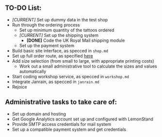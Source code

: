 TO-DO List:
-----------

* *[CURRENT]* Set up dummy data in the test shop
* Run through the ordering process
  * Set up minimum quantity of the tattoos ordered
  * *[CURRENT]* Set up the shipping system
     * **[DONE]** Code the UK Royal Mail shipping module
  * Set up the payment system
* Build basic site interface, as specced in `shop.md`
* Set up full order route, as specified [here](http://lemonstandapp.com/docs/configuring_the_order_route_and_user_roles/)
* Add size selection (from small to large, with appropriate printing costs)
   * Work out a small administrative tool to calculate the sizes and values automatically
* Start coding workshop service, as specced in `workshop.md`
* Integrate Janrain, as specced in `janrain.md`
* Rejoice

Administrative tasks to take care of:
-------------------------------------

* Set up domain and hosting
* Get Google Analytics account set up and configured with LemonStand
* Provide SMTP access credentials for mail system
* Set up a compatible payment system and get credentials